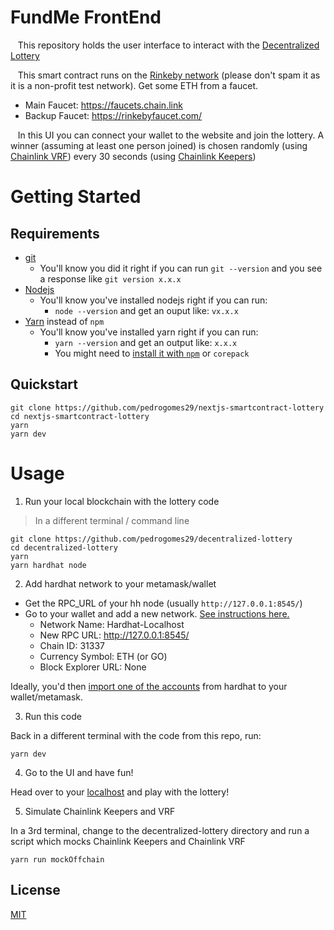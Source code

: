 # FundMe FrontEnd

&nbsp;&nbsp; This repository holds the user interface to interact with the [Decentralized Lottery](https://github.com/pedrogomes29/decentralized-lottery)

&nbsp;&nbsp; This smart contract runs on the [Rinkeby network](https://www.rinkeby.io/) (please don't spam it as it is a non-profit test network). Get some ETH from a faucet.
- Main Faucet: https://faucets.chain.link
- Backup Faucet: https://rinkebyfaucet.com/

&nbsp;&nbsp; In this UI you can connect your wallet to the website and join the lottery. A winner (assuming at least one person joined) is chosen randomly (using [Chainlink VRF](https://vrf.chain.link/)) every 30 seconds (using [Chainlink Keepers](https://keepers.chain.link/))

# Getting Started

## Requirements

- [git](https://git-scm.com/book/en/v2/Getting-Started-Installing-Git)
  - You'll know you did it right if you can run `git --version` and you see a response like `git version x.x.x`
- [Nodejs](https://nodejs.org/en/)
  - You'll know you've installed nodejs right if you can run:
    - `node --version` and get an ouput like: `vx.x.x`
- [Yarn](https://yarnpkg.com/getting-started/install) instead of `npm`
  - You'll know you've installed yarn right if you can run:
    - `yarn --version` and get an output like: `x.x.x`
    - You might need to [install it with `npm`](https://classic.yarnpkg.com/lang/en/docs/install/) or `corepack`

## Quickstart

```
git clone https://github.com/pedrogomes29/nextjs-smartcontract-lottery
cd nextjs-smartcontract-lottery
yarn
yarn dev
```


# Usage

1. Run your local blockchain with the lottery code

> In a different terminal / command line

```
git clone https://github.com/pedrogomes29/decentralized-lottery
cd decentralized-lottery
yarn 
yarn hardhat node
```


2. Add hardhat network to your metamask/wallet

- Get the RPC_URL of your hh node (usually `http://127.0.0.1:8545/`)
- Go to your wallet and add a new network. [See instructions here.](https://metamask.zendesk.com/hc/en-us/articles/360043227612-How-to-add-a-custom-network-RPC)
  - Network Name: Hardhat-Localhost
  - New RPC URL: http://127.0.0.1:8545/
  - Chain ID: 31337
  - Currency Symbol: ETH (or GO)
  - Block Explorer URL: None

Ideally, you'd then [import one of the accounts](https://metamask.zendesk.com/hc/en-us/articles/360015489331-How-to-import-an-Account) from hardhat to your wallet/metamask. 

3. Run this code

Back in a different terminal with the code from this repo, run:

```
yarn dev
```

4. Go to the UI and have fun!

Head over to your [localhost](http://localhost:3000) and play with the lottery!


5. Simulate Chainlink Keepers and VRF

In a 3rd terminal, change to the decentralized-lottery directory and run a script which mocks Chainlink Keepers and Chainlink VRF

```
yarn run mockOffchain
```

## License
[MIT](https://choosealicense.com/licenses/mit/)

